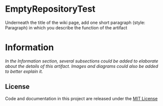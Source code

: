 # EmptyRepositoryTest
Underneath the title of the wiki page, add one short paragraph (style: Paragraph) in which you describe the function of the artifact

# Information
*In the Information section, several subsections could be added to elaborate about the details of this artifact. Images and diagrams could also be added to better explain it.*

## License
Code and documentation in this project are released under the [MIT License](https://choosealicense.com/licenses/mit/)
